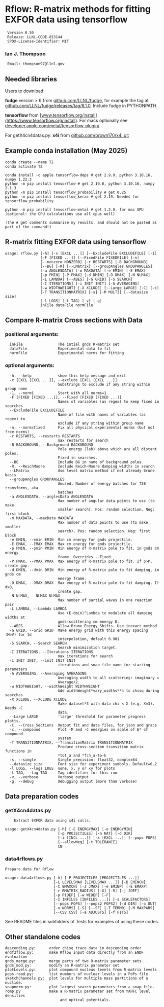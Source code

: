 # Rflow:  R-matrix methods for fitting EXFOR data using tensorflow
	 Version 0.30
	 Release: LLNL-CODE-853144
	 SPDX-License-Identifier: MIT
###  Ian J. Thompson

	 Email: thompson97@llnl.gov
	   
## Needed libraries

Users to download:

**fudge** version > 6 from [github.com/LLNL/fudge](https://github.com/LLNL/fudge),
  for example the tag at [github.com/LLNL/fudge/releases/tag/6.1.0](https://github.com/LLNL/fudge/releases/tag/6.1.0). Include fudge in PYTHONPATH.

**tensorflow** from [www.tensorflow.org/install](https://www.tensorflow.org/install).
For macs optionally see [developer.apple.com/metal/tensorflow-plugin/](https://developer.apple.com/metal/tensorflow-plugin/)

For getX4cn4datas.py: 
**x4i** from [github.com/brown170/x4i.git](https://github.com/brown170/x4i.git)


## Example conda installation (May 2025)
 
	conda create --name T2
	conda activate T2 

	conda install -c apple tensorflow-deps # get 2.9.0, python 3.10.16, numpy 1.22.3
	python -m pip install tensorflow # get 2.19.0, python 3.10.16, numpy 2.1.3
	python -m pip install tensorflow_probability # get 0.25
	python -m pip install tensorflow_keras # get 2.19. Needed for tensorflow_probability

	python -m pip install tensorflow-metal # get 1.2.0, for mac GPU (optional: the CPU calculations use all cpus well)

	(the # get comments summarise my results, and should not be pasted as part of the command!)

## R-matrix fitting EXFOR data using tensorflow
```
usage: rflow.py [-h] [-x [EXCL ...]] [--ExcludeFile EXCLUDEFILE] [-1]
                [-F [FIXED ...]] [--FixedFile FIXEDFILE] [-n]
                [--nonzero NONZERO] [-r RESTARTS] [-B BACKGROUND]
                [--BG] [-R] [--LMatrix] [--groupAngles GROUPANGLES]
                [-a ANGLESDATA] [-m MAXDATA] [-e EMIN] [-E EMAX]
                [-p PMIN] [-P PMAX] [-d DMIN] [-D DMAX] [-N NLMAX]
                [-L LAMBDA] [--ABES] [-G GRID] [-S SEARCH]
                [-I ITERATIONS] [-i INIT INIT] [-A AVERAGING]
                [-w WIDTHWEIGHT] [-X XCLUDE] [--Large LARGE] [-C] [-c]
                [-T TRANSITIONMATRIX] [-s] [-M MULTI] [--datasize size]
                [-l LOGS] [-t TAG] [-v] [-g]
                inFile dataFile normFile
```
## Compare R-matrix Cross sections with Data

### positional arguments:
	  inFile                The intial gnds R-matrix set
	  dataFile              Experimental data to fit
	  normFile              Experimental norms for fitting

### optional arguments:
```
  -h, --help            show this help message and exit
  -x [EXCL [EXCL ...]], --exclude [EXCL [EXCL ...]]
                        Substrings to exclude if any string within group name
  -1, --norm1           Start with all norms=1
  -F [FIXED [FIXED ...]], --Fixed [FIXED [FIXED ...]]
                        Names of variables (as regex) to keep fixed in searches
  --ExcludeFile EXCLUDEFILE
                        Name of file with names of variables (as regex) to
                        exclude if any string within group name
  -n, --normsfixed      Fix all physical experimental norms (but not free norms)
  -r RESTARTS, --restarts RESTARTS
                        max restarts for search
  -B BACKGROUND, --Background BACKGROUND
                        Pole energy (lab) above which are all distant poles.
                        Fixed in searches.
  --BG                  Include BG in name of background poles
  -R, --ReichMoore      Include Reich-Moore damping widths in search
  --LMatrix             Use level matrix method if not already Brune basis
  --groupAngles GROUPANGLES
                        Unused. Number of energy batches for T2B transforms, aka
                        batches
  -a ANGLESDATA, --anglesData ANGLESDATA
                        Max number of angular data points to use (to make
                        smaller search). Pos: random selection. Neg: first block
  -m MAXDATA, --maxData MAXDATA
                        Max number of data points to use (to make smaller
                        search). Pos: random selection. Neg: first block
  -e EMIN, --emin EMIN  Min cm energy for gnds projectile.
  -E EMAX, --EMAX EMAX  Max cm energy for gnds projectile.
  -p PMIN, --pmin PMIN  Min energy of R-matrix pole to fit, in gnds cm energy
                        frame. Overrides --Fixed.
  -P PMAX, --PMAX PMAX  Max energy of R-matrix pole to fit. If p>P, create gap.
  -d DMIN, --dmin DMIN  Min energy of R-matrix pole to fit damping, in gnds cm
                        energy frame.
  -D DMAX, --DMAX DMAX  Max energy of R-matrix pole to fit damping. If d>D,
                        create gap.
  -N NLMAX, --NLMAX NLMAX
                        Max number of partial waves in one reaction pair
  -L LAMBDA, --Lambda LAMBDA
                        Use (E-dmin)^Lambda to modulate all damping widths at
                        gnds-scattering cm energy E.
  --ABES                Allow Brune Energy Shifts. Use inexact method
  -G GRID, --Grid GRID  Make energy grid with this energy spacing (MeV) for 1d
                        interpolation, default 0.001
  -S SEARCH, --Search SEARCH
                        Search minimization target.
  -I ITERATIONS, --Iterations ITERATIONS
                        max_iterations for search
  -i INIT INIT, --init INIT INIT
                        iterations and snap file name for starting parameters
  -A AVERAGING, --Averaging AVERAGING
                        Averaging width to all scattering: imaginary =
                        Average/2.
  -w WIDTHWEIGHT, --widthWeight WIDTHWEIGHT
                        Add widthWeight*vary_widths**4 to chisq during searches
  -X XCLUDE, --XCLUDE XCLUDE
                        Make dataset*3 with data chi < X (e.g. X=3). Needs -C
                        data.
  --Large LARGE         'large' threshold for parameter progress plotts.
  -C, --Cross_Sections  Output fit and data files, for json and grace
  -c, --compound        Plot -M and -C energies on scale of E* of compound
                        system
  -T TRANSITIONMATRIX, --TransitionMatrix TRANSITIONMATRIX
                        Produce cross-section transition matrix functions in
                        *tot_a and *fch_a-to-b
  -s, --single          Single precision: float32, complex64
  --datasize size       Font size for experiment symbols. Default=0.2
  -l LOGS, --logs LOGS  none, x, y or xy for plots
  -t TAG, --tag TAG     Tag identifier for this run
  -v, --verbose         Verbose output
  -g, --debug           Debugging output (more than verbose)
```

## Data preparation codes
### getX4cn4datas.py
```
	Extract EXFOR data using x4i calls.

usage: getX4cn4datas.py [-h] [-E ENERGYMAX] [-e ENERGYMIN]
                        [-p PROJECTILES] [-n NAT] [-d DIR]
                        [-i [INCL ...]] [-x [EXCL ...]] [--pops POPS]
                        [--allowNeg] [-t TOLERANCE]
                        CN

```
### data4rflows.py
	Prepare data for Rflow
```	
usage: data4rflows.py [-h] [-P PROJECTILES [PROJECTILES ...]]
                      [-L LEVELSMAX [LEVELSMAX ...]] [-B EMINCN]
                      [-C EMAXCN] [-J JMAX] [-e EMINP] [-E EMAXP]
                      [-r RMATRIX_RADIUS] [-G] [-R] [-j JDEF]
                      [-p PIDEF] [-w WIDEF] [-F]
                      [-I INFILES [INFILES ...]] [-s SCALEFACTORS]
                      [--pops POPS] [--pops2 POPS2] [-d DIR] [-o OUT]
                      [-n NORMS] [-S] [--SF] [-T TERM0] [-M MAXPARS]
                      [--CSV CSV] [-a ADJUSTS] [-f FITS]
```
See README files in subfolders of Tests for examples of using these codes.

## Other standalone codes
```
descending.py:		order chisq trace data in descending order
endf2flow.py:		make Rflow input data directly from an ENDF evaluation
gnds_merge.py: 		merge parts of two R-matrix parameter sets
gnds_mod.py:		modify an R-matrix parameter set
plotLevels.py:		plot compound nucleus levels from R-matrix levels
pops-read.py:		list numbers of nuclear levels in a PoPs file
sketchChannels.py:	plot levels for multiple mass partitions of a nuclide.
snapnorm.py:		plot largest search parameters from a snap file.
romp.py				make a R-matrix parameter set from YAHFC level densities
						 and optical potentials.
```
